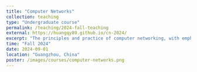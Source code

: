 ```yaml
---
title: "Computer Networks"
collection: teaching
type: "Undergraduate course"
permalink: /teaching/2024-fall-teaching
external: https://huangqy89.github.io/cn-2024/
excerpt: "The principles and practice of computer networking, with emphasis on the Internet. The structure and components of computer networks, packet switching, layered architectures, TCP/IP, physical layer, error control, window flow control, local area networks (Ethernet, Token Ring; FDDI), network layer, congestion control, quality of service, multicast."
time: "Fall 2024"
date: 2024-09-01
location: "Guangzhou, China"
poster: /images/courses/computer-networks.png
---
```

